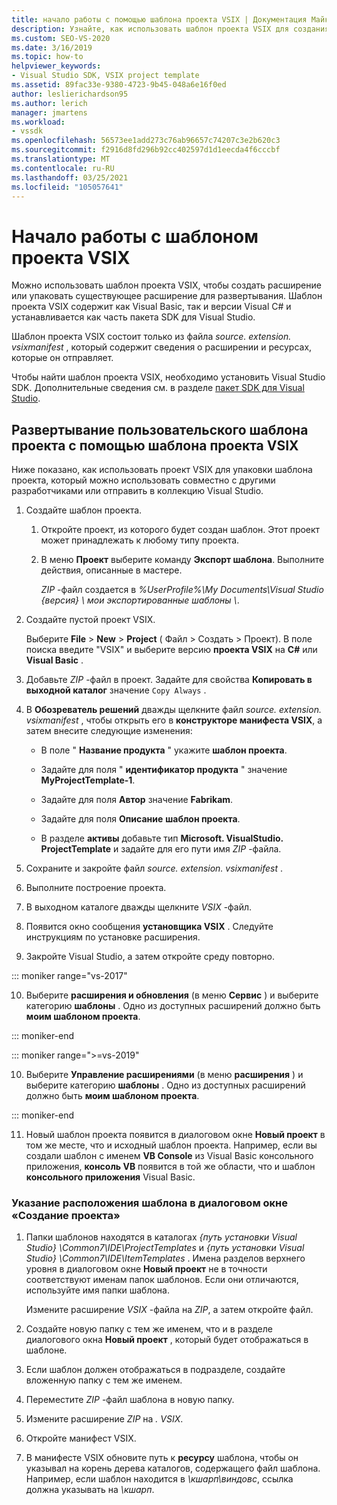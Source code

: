 ```yaml
---
title: начало работы с помощью шаблона проекта VSIX | Документация Майкрософт
description: Узнайте, как использовать шаблон проекта VSIX для создания расширения или упаковки существующего расширения для развертывания.
ms.custom: SEO-VS-2020
ms.date: 3/16/2019
ms.topic: how-to
helpviewer_keywords:
- Visual Studio SDK, VSIX project template
ms.assetid: 89fac33e-9380-4723-9b45-048a6e16f0ed
author: leslierichardson95
ms.author: lerich
manager: jmartens
ms.workload:
- vssdk
ms.openlocfilehash: 56573ee1add273c76ab96657c74207c3e2b620c3
ms.sourcegitcommit: f2916d8fd296b92cc402597d1d1eecda4f6cccbf
ms.translationtype: MT
ms.contentlocale: ru-RU
ms.lasthandoff: 03/25/2021
ms.locfileid: "105057641"
---
```

# <a name="get-started-with-the-vsix-project-template"></a>Начало работы с шаблоном проекта VSIX

Можно использовать шаблон проекта VSIX, чтобы создать расширение или упаковать существующее расширение для развертывания. Шаблон проекта VSIX содержит как Visual Basic, так и версии Visual C# и устанавливается как часть пакета SDK для Visual Studio.

 Шаблон проекта VSIX состоит только из файла *source. extension. vsixmanifest* , который содержит сведения о расширении и ресурсах, которые он отправляет.

 Чтобы найти шаблон проекта VSIX, необходимо установить Visual Studio SDK. Дополнительные сведения см. в разделе [пакет SDK для Visual Studio](../extensibility/visual-studio-sdk.md).

## <a name="deploy-a-custom-project-template-using-the-vsix-project-template"></a>Развертывание пользовательского шаблона проекта с помощью шаблона проекта VSIX

 Ниже показано, как использовать проект VSIX для упаковки шаблона проекта, который можно использовать совместно с другими разработчиками или отправить в коллекцию Visual Studio.

1. Создайте шаблон проекта.

    1. Откройте проект, из которого будет создан шаблон. Этот проект может принадлежать к любому типу проекта.

    2. В меню **Проект** выберите команду **Экспорт шаблона**. Выполните действия, описанные в мастере.

         *ZIP* -файл создается в *%UserProfile%\My Documents\Visual Studio {версия} \ мои экспортированные шаблоны \\*.

2. Создайте пустой проект VSIX.

     Выберите **File** > **New** > **Project** ( Файл > Создать > Проект). В поле поиска введите "VSIX" и выберите версию **проекта VSIX** на **C#** или **Visual Basic** .

3. Добавьте *ZIP* -файл в проект. Задайте для свойства **Копировать в выходной каталог** значение `Copy Always` .

4. В **Обозреватель решений** дважды щелкните файл *source. extension. vsixmanifest* , чтобы открыть его в **конструкторе манифеста VSIX**, а затем внесите следующие изменения:

    - В поле " **Название продукта** " укажите **шаблон проекта**.

    - Задайте для поля " **идентификатор продукта** " значение **MyProjectTemplate-1**.

    - Задайте для поля **Автор** значение **Fabrikam**.

    - Задайте для поля **Описание** **шаблон проекта**.

    - В разделе **активы** добавьте тип **Microsoft. VisualStudio. ProjectTemplate** и задайте для его пути имя *ZIP* -файла.

5. Сохраните и закройте файл *source. extension. vsixmanifest* .

6. Выполните построение проекта.

7. В выходном каталоге дважды щелкните *VSIX* -файл.

8. Появится окно сообщения **установщика VSIX** . Следуйте инструкциям по установке расширения.

9. Закройте Visual Studio, а затем откройте среду повторно.

::: moniker range="vs-2017"

10. Выберите **расширения и обновления** (в меню **Сервис** ) и выберите категорию **шаблоны** . Одно из доступных расширений должно быть **моим шаблоном проекта**.

::: moniker-end

::: moniker range=">=vs-2019"

10. Выберите **Управление расширениями** (в меню **расширения** ) и выберите категорию **шаблоны** . Одно из доступных расширений должно быть **моим шаблоном проекта**.

::: moniker-end

11. Новый шаблон проекта появится в диалоговом окне **Новый проект** в том же месте, что и исходный шаблон проекта. Например, если вы создали шаблон с именем **VB Console** из Visual Basic консольного приложения, **консоль VB** появится в той же области, что и шаблон **консольного приложения** Visual Basic.

### <a name="to-specify-the-location-of-the-template-in-the-new-project-dialog-box"></a>Указание расположения шаблона в диалоговом окне «Создание проекта»

1. Папки шаблонов находятся в каталогах *{путь установки Visual Studio} \Common7\IDE\ProjectTemplates* и *{путь установки Visual Studio} \Common7\IDE\ItemTemplates* . Имена разделов верхнего уровня в диалоговом окне **Новый проект** не в точности соответствуют именам папок шаблонов. Если они отличаются, используйте имя папки шаблона.

    Измените расширение *VSIX* -файла на *ZIP*, а затем откройте файл.

2. Создайте новую папку с тем же именем, что и в разделе диалогового окна **Новый проект** , который будет отображаться в шаблоне.

3. Если шаблон должен отображаться в подразделе, создайте вложенную папку с тем же именем.

4. Переместите *ZIP* -файл шаблона в новую папку.

5. Измените расширение *ZIP* на *. VSIX*.

6. Откройте манифест VSIX.

7. В манифесте VSIX обновите путь к **ресурсу** шаблона, чтобы он указывал на корень дерева каталогов, содержащего файл шаблона. Например, если шаблон находится в *\кшарп\виндовс*, ссылка должна указывать на *\кшарп*.
